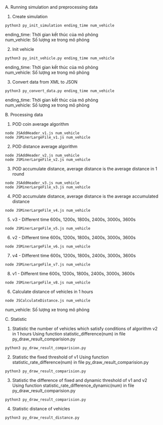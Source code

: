 A. Running simulation and preprocessing data
1. Create simulation 

```
python3 py_init_simulation ending_time num_vehicle
```
ending_time: Thời gian kết thúc của mô phỏng <br>
num_vehicle: Số lượng xe trong mô phỏng

2. Init vehicle
```
python3 py_init_vehicle.py ending_time num_vehicle
```
ending_time: Thời gian kết thúc của mô phỏng <br>
num_vehicle: Số lượng xe trong mô phỏng

3. Convert data from XML to JSON
```
python3 py_convert_data.py ending_time num_vehicle
```
ending_time: Thời gian kết thúc của mô phỏng <br>
num_vehicle: Số lượng xe trong mô phỏng

B. Processing data
1. POD coin average algorithm
```
node JSAddHeader_v1.js num_vehicle
node JSMinerLargeFile_v1.js num_vehicle
```

2. POD distance average algorithm
```
node JSAddHeader_v2.js num_vehicle
node JSMinerLargeFile_v2.js num_vehicle
```

3. POD accumulate distance, average distance is the average distance in 1 round
```
node JSAddHeader_v3.js num_vehicle
node JSMinerLargeFile_v3.js num_vehicle
```

4. POD accumulate distance, average distance is the average accumulated distance
```
node JSMinerLargeFile_v4.js num_vehicle
```

5. v3 - Different time 600s, 1200s, 1800s, 2400s, 3000s, 3600s
```
node JSMinerLargeFile_v5.js num_vehicle
```

6. v2 - Different time 600s, 1200s, 1800s, 2400s, 3000s, 3600s
```
node JSMinerLargeFile_v6.js num_vehicle
```

7. v4 - Different time 600s, 1200s, 1800s, 2400s, 3000s, 3600s
```
node JSMinerLargeFile_v7.js num_vehicle
```

8. v1 - Different time 600s, 1200s, 1800s, 2400s, 3000s, 3600s
```
node JSMinerLargeFile_v8.js num_vehicle
```

6. Calculate distance of vehicles in 1 hours
```
node JSCalculateDistance.js num_vehicle
```
num_vehicle: Số lượng xe trong mô phỏng

C. Statistic
1. Statistic the number of vehicles which satisfy conditions of algorithm v2 in 1 hours
Using function statistic_difference(num) in file py_draw_result_comparision.py
```
python3 py_draw_result_comparision.py
```
2. Statistic the fixed threshold of v1
Using function statistic_rate_difference(num) in file py_draw_result_comparision.py
```
python3 py_draw_result_comparision.py
```
3. Statistic the difference of fixed and dynamic threshold of v1 and v2 
Using function statistic_rate_difference_dynamic(num) in file py_draw_result_comparision.py
```
python3 py_draw_result_comparision.py
```
4. Statistic distance of vehicles
```
python3 py_draw_result_distance.py
```